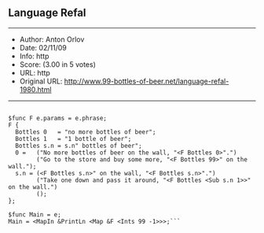 
## Language Refal ##
---
- Author: Anton Orlov
- Date: 02/11/09
- Info: http
- Score:  (3.00 in 5 votes)
- URL: http
- Original URL: http://www.99-bottles-of-beer.net/language-refal-1980.html
---

```$use Arithm List2 StdIO;

$func F e.params = e.phrase;
F {
  Bottles 0   = "no more bottles of beer";
  Bottles 1   = "1 bottle of beer";
  Bottles s.n = s.n" bottles of beer";
  0 =   ("No more bottles of beer on the wall, "<F Bottles 0>".")
        ("Go to the store and buy some more, "<F Bottles 99>" on the wall.");
  s.n = (<F Bottles s.n>" on the wall, "<F Bottles s.n>".")
        ("Take one down and pass it around, "<F Bottles <Sub s.n 1>>" on the wall.")
        ();
};

$func Main = e;
Main = <MapIn &PrintLn <Map &F <Ints 99 -1>>>;```